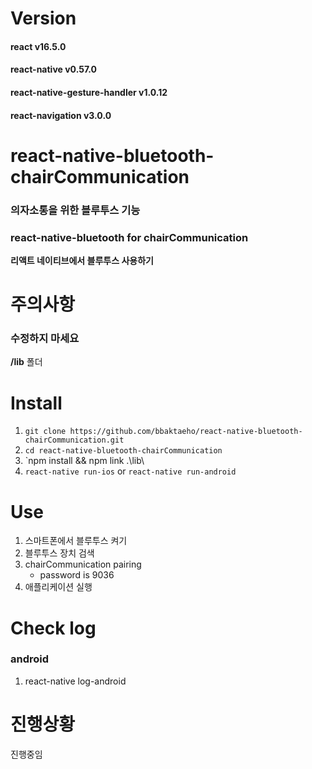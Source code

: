 # Version
#### react v16.5.0
#### react-native v0.57.0
#### react-native-gesture-handler v1.0.12
#### react-navigation v3.0.0

# react-native-bluetooth-chairCommunication
### 의자소통을 위한 블루투스 기능
### react-native-bluetooth for chairCommunication
**리액트 네이티브에서 블루투스 사용하기**

# 주의사항
### 수정하지 마세요
**/lib** 폴더

# Install
1. `git clone https://github.com/bbaktaeho/react-native-bluetooth-chairCommunication.git`
2. `cd react-native-bluetooth-chairCommunication`
3. `npm install && npm link .\lib\
5. `react-native run-ios` or `react-native run-android`

# Use
1. 스마트폰에서 블루투스 켜기
1. 블루투스 장치 검색
1. chairCommunication pairing
     - password is 9036
1. 애플리케이션 실행

# Check log
### android
1. react-native log-android


# 진행상황
진행중임
